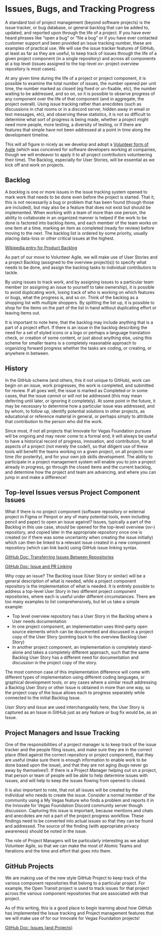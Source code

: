 <!--
 Copyright (C) 2022 Innovate for Vegas Foundation
 
 This file is part of doc-org-howtos.
 
 doc-org-howtos is free software: you can redistribute it and/or modify
 it under the terms of the GNU General Public License as published by
 the Free Software Foundation, either version 3 of the License, or
 (at your option) any later version.
 
 doc-org-howtos is distributed in the hope that it will be useful,
 but WITHOUT ANY WARRANTY; without even the implied warranty of
 MERCHANTABILITY or FITNESS FOR A PARTICULAR PURPOSE.  See the
 GNU General Public License for more details.
 
 You should have received a copy of the GNU General Public License
 along with doc-org-howtos.  If not, see <http://www.gnu.org/licenses/>.
-->

# Issues, Bugs, and Tracking Progress

A standard tool of project management (beyond software projects) is the issue tracker, or bug database, or general backlog that can be added to, updated, and reported upon through the life of a project. If you have ever heard phrases like “open a bug” or “file a bug” or if you have ever contacted customer support and been provided an issue tracking number, these are examples of practical use. We will use the issue tracker features of GitHub, at least as far as they are useful, to keep track of issues through the life of a given project component (in a single repository) and across all components at a top level (issues assigned to the top-level ov- project overview repository is most cases).

At any given time during the life of a project or project component, it is possible to examine the total number of issues, the number opened per unit time, the number marked as closed (eg fixed or un-fixable, etc), the number waiting to be addressed, and so on, so it is possible to observe progress of any component over the life of that component (and in aggregate, the project overall). Using issue tracking rather than anecdotes (such as discussions in chat rooms or in a discord server, hidden away in email or text messages, etc), and observing these statistics, it is not so difficult to determine what sort of progress is being made, whether a project might need more people, more testing, a diversity of testing, or if there are features that simple have not been addressed at a point in time along the development timeline.

This will all figure in nicely as we develop and adopt a [Volunteer form of Agile](agile.md) (which was conceived for software developers working at companies, though we will endeavor to apply it to all project contributors volunteering their time). The Backlog, especially for User Stories, will be essential as we kick off and work on projects.

## Backlog

A *backlog* is one or more issues in the issue tracking system opened to mark work that needs to be done even before the project is started. That it, this is not necessarily a bug or problem that has been found (though those are included), but may also be a feature that does not exist but should be implemented. When working with a team of more than one person, the ability to collaborate in an organized manner is helped if the work to be done is factored into backlog items, and each member of the team works on one item at a time, marking an item as completed (ready for review) before moving to the next. The backlog list is ordered by some priority, usually placing data-loss or other critical issues at the highest.

[Wikipedia entry for Product Backlog](https://en.wikipedia.org/wiki/Product_backlog)

As part of our move to Volunteer Agile, we will make use of User Stories and a project Backlog (assigned to the overview project(s)) to specify what needs to be done, and assign the backlog tasks to individual contributors to tackle.

By using issues to track work, and by assigning issues to a particular team member (or assigning an issue to yourself to take ownership), it is possible to avoid duplicating work, losing track of who is working on which features or bugs, what the progress is, and so on. Think of the backlog as a shopping list with multiple shoppers. By splitting the list up, it is possible to shop for the items on the part of the list in hand without duplicating effort or leaving items out.

It is important to note here, that the backlog may include anything that is a part of a project effort. If there is an issue in the backlog describing the need for a set of styled icons or a logo or perhaps a language translation check, or creation of some content, or just about anything else, using this scheme for smaller teams is a completely reasonable approach to organizing forward progress whether the tasks are coding, or creating, or anywhere in between.

## History

In the GitHub scheme (and others, this it not unique to GitHub), work can begin on an issue, work progresses, the work is completed, and submitted for review. If all goes well, the issue is marked as Completed or in some cases, that the issue cannot or will not be addressed (this may mean deferring until later, or ignoring it completely). At some point in the future, it may be necessary to determine how a particular issue was addressed, and by whom, to follow up, identify potential solutions in other projects, as educational or reference material in general, or perhaps simply to attribute that contribution to the person who did the work.

Since most, if not all projects that Innovate for Vegas Foundation pursues will be ongoing and may never come to a formal end, it will always be useful to have a historical record of progress, innovation, and contribution, for all aspects of a project (not merely the code!), so that diligent use of these tools will benefit the teams working on a given project, on all projects over time (for posterity), and for your own job skills development. The ability to participate in a project management system will enable you to join a project already in progress, go through the closed items and the current backlog, and determine how the project and team are advancing, and where you can jump in and make a difference!

## Top-level Issues versus Project Component Issues

What if there is no project component (software repository or external project in Figma or Penpot or any of many potential tools, even including pencil and paper) to open an issue against? Issues, typically a part of the Backlog in this use case, should be opened for the top-level overview (ov-) repository, and copied later in the appropriate repository once one is created (or if there was some uncertainty when creating the issue initially) which can then be linked to a relevant issue created in a new component repository (which can link back) using GitHub issue linking syntax.

[GitHub Doc: Transferring Issues Between Repositories](https://docs.github.com/en/issues/tracking-your-work-with-issues/transferring-an-issue-to-another-repository)

[GitHub Doc: Issue and PR Linking](https://docs.github.com/en/get-started/writing-on-github/working-with-advanced-formatting/autolinked-references-and-urls#issues-and-pull-requests)

Why copy an issue? The Backlog issue (User Story or similar) will be a general description of what is needed, while a project component repository is the implementation of what is needed. It is entirely possible to address a top-level User Story in two different project component repositories, where each is useful under different circumstances. There are too many examples to list comprehensively, but let us take a simple example:

- Top level overview repository has a User Story in the Backlog where a User needs documentation
- In one project component, an implementation uses third-party open source elements which can be documented and discussed in a project copy of the User Story (pointing back to the overview Backlog User Story)
- In another project component, an implementation is completely stand-alone and takes a completely different approach, such that the same Backlog User Story has a different need for documentation and discussion in the project copy of the story.

The most common case of this implementation difference will come with different types of implementation using different coding languages, or graphical development tools, or any cases where a similar result addressing a Backlog User Story or other Issue is obtained in more than one way, so the project copy of the Issue allows each to progress separately while connected to the initial Backlog Issue.

*User Story* and *Issue* are used interchangeably here, the User Story is captured as an Issue in GitHub just as any feature or bug fix would be, as an Issue.

## Project Managers and Issue Tracking

One of the responsibilities of a project manager is to keep track of the issue tracker and the people filing issues, and make sure they are in the correct place (filed against the correct repository or project component), that they are useful (make sure there is enough information to enable work to be done based upon the issue), and that they are not aging (bugs never go away by themselves!). If there is a Project Manager helping out on a project, that person or team of people will be able to help determine issues with issues, and will help to keep the issues flowing from opened to closed.

It is also important to note, that not all issues will be created by the individual who needs to create the issue. Consider a normal member of the community using a My Vegas feature who finds a problem and reports it in the Innovate for Vegas Foundation Discord community server though discussion. Capturing this issue is important, because mentions and chats and anecdotes are not a part of the project progress workflow. These findings need to be converted into actual issues so that they can be found and addressed. The source of the finding (with appropriate privacy awareness) should be noted in the issue.

The role of Project Managers will be particularly interesting as we adopt Volunteer Agile, so that we can make the most of Atomic Teams and Iterations and the time and effort that goes into them.

## GitHub Projects

We are making use of the new style GitHub Project to keep track of the various component repositories that belong to a particular project. For example, the Open Transit project is used to track issues for that project across the various component repositories that are associated with that project.

As of this writing, this is a good place to begin learning about how GitHub has implemented the Issue tracking and Project management features that we will make use of for our Innovate for Vegas Foundation projects!

[GitHub Doc: Issues (and Projects)](https://docs.github.com/en/issues)
